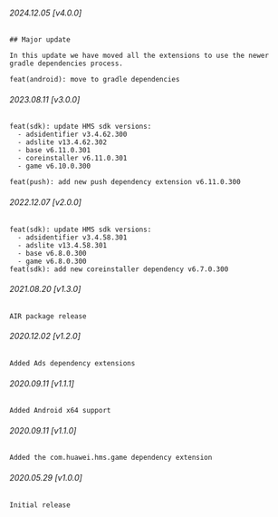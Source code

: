 ###### 2024.12.05 [v4.0.0]

```
## Major update 

In this update we have moved all the extensions to use the newer gradle dependencies process. 

feat(android): move to gradle dependencies
```

###### 2023.08.11 [v3.0.0]

```
feat(sdk): update HMS sdk versions: 
  - adsidentifier v3.4.62.300
  - adslite v13.4.62.302
  - base v6.11.0.301
  - coreinstaller v6.11.0.301
  - game v6.10.0.300

feat(push): add new push dependency extension v6.11.0.300
```

###### 2022.12.07 [v2.0.0]

```
feat(sdk): update HMS sdk versions: 
  - adsidentifier v3.4.58.301
  - adslite v13.4.58.301
  - base v6.8.0.300
  - game v6.8.0.300
feat(sdk): add new coreinstaller dependency v6.7.0.300
```

###### 2021.08.20 [v1.3.0]

```
AIR package release
```

###### 2020.12.02 [v1.2.0]

```
Added Ads dependency extensions
```

###### 2020.09.11 [v1.1.1]

```
Added Android x64 support
```

###### 2020.09.11 [v1.1.0]

```
Added the com.huawei.hms.game dependency extension
```

###### 2020.05.29 [v1.0.0]

```
Initial release
```

